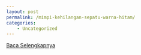 ```yaml
---
layout: post
permalink: /mimpi-kehilangan-sepatu-warna-hitam/
categories:
    - Uncategorized
---
```


[Baca Selengkapnya](/09)
